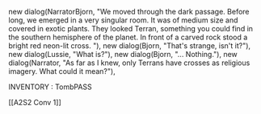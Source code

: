 new dialog(NarratorBjorn, "We moved through the dark passage. Before long, we emerged in a very singular room. It was of medium size and covered in exotic plants. They looked Terran, something you could find in the southern hemisphere of the planet. In front of a carved rock stood a bright red neon-lit cross. "),
new dialog(Bjorn, "That's strange, isn't it?"),
new dialog(Lussie, "What is?"),
new dialog(Bjorn, "... Nothing."),
new dialog(Narrator, "As far as I knew, only Terrans have crosses as religious imagery. What could it mean?"),

INVENTORY : TombPASS

[[A2S2 Conv 1]]